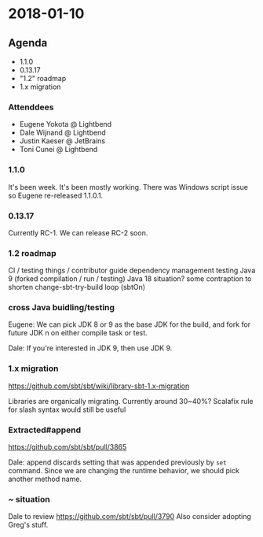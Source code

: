 
# 2018-01-10

## Agenda

- 1.1.0
- 0.13.17
- "1.2" roadmap
- 1.x migration

### Attenddees

- Eugene Yokota @ Lightbend
- Dale Wijnand @ Lightbend
- Justin Kaeser @ JetBrains
- Toni Cunei @ Lightbend

### 1.1.0

It's been week. It's been mostly working.
There was Windows script issue so Eugene re-released 1.1.0.1.

### 0.13.17

Currently RC-1.
We can release RC-2 soon.

### 1.2 roadmap

CI / testing things / contributor guide
dependency management testing
Java 9 (forked compilation / run / testing)
Java 18 situation?
some contraption to shorten change-sbt-try-build loop (sbtOn)

### cross Java buidling/testing

Eugene: We can pick JDK 8 or 9 as the base JDK for the build, and fork for future JDK n on either compile task or test.

Dale: If you're interested in JDK 9, then use JDK 9.

### 1.x migration

https://github.com/sbt/sbt/wiki/library-sbt-1.x-migration

Libraries are organically migrating. Currently around 30~40%?
Scalafix rule for slash syntax would still be useful

### Extracted#append

https://github.com/sbt/sbt/pull/3865

Dale: append discards setting that was appended previously by `set` command.
Since we are changing the runtime behavior, we should pick another method name.

### ~ situation

Dale to review https://github.com/sbt/sbt/pull/3790
Also consider adopting Greg's stuff.